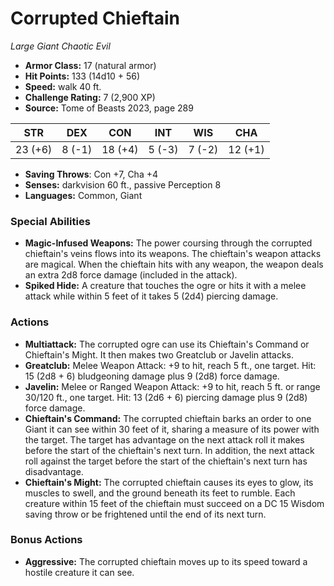 # Corrupted Chieftain

*Large* *Giant* *Chaotic Evil*

- **Armor Class:** 17 (natural armor)
- **Hit Points:** 133 (14d10 + 56)
- **Speed:** walk 40 ft.
- **Challenge Rating:** 7 (2,900 XP)
- **Source:** Tome of Beasts 2023, page 289

| STR | DEX | CON | INT | WIS | CHA |
| --- | --- | --- | --- | --- | --- |
| 23 (+6) | 8 (-1) | 18 (+4) | 5 (-3) | 7 (-2) | 12 (+1) |

- **Saving Throws**: Con +7, Cha +4
- **Senses:** darkvision 60 ft., passive Perception 8
- **Languages:** Common, Giant

### Special Abilities

- **Magic-Infused Weapons:** The power coursing through the corrupted chieftain's veins flows into its weapons. The chieftain's weapon attacks are magical. When the chieftain hits with any weapon, the weapon deals an extra 2d8 force damage (included in the attack).
- **Spiked Hide:** A creature that touches the ogre or hits it with a melee attack while within 5 feet of it takes 5 (2d4) piercing damage.

### Actions

- **Multiattack:** The corrupted ogre can use its Chieftain's Command or Chieftain's Might. It then makes two Greatclub or Javelin attacks.
- **Greatclub:** Melee Weapon Attack: +9 to hit, reach 5 ft., one target. Hit: 15 (2d8 + 6) bludgeoning damage plus 9 (2d8) force damage.
- **Javelin:** Melee or Ranged Weapon Attack: +9 to hit, reach 5 ft. or range 30/120 ft., one target. Hit: 13 (2d6 + 6) piercing damage plus 9 (2d8) force damage.
- **Chieftain's Command:** The corrupted chieftain barks an order to one Giant it can see within 30 feet of it, sharing a measure of its power with the target. The target has advantage on the next attack roll it makes before the start of the chieftain's next turn. In addition, the next attack roll against the target before the start of the chieftain's next turn has disadvantage.
- **Chieftain's Might:** The corrupted chieftain causes its eyes to glow, its muscles to swell, and the ground beneath its feet to rumble. Each creature within 15 feet of the chieftain must succeed on a DC 15 Wisdom saving throw or be frightened until the end of its next turn.

### Bonus Actions

- **Aggressive:** The corrupted chieftain moves up to its speed toward a hostile creature it can see.

